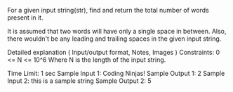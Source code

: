 For a given input string(str), find and return the total number of words present in it.

It is assumed that two words will have only a single space in between. Also, there wouldn't be any leading and trailing spaces in the given input string.

Detailed explanation ( Input/output format, Notes, Images )
Constraints:
0 <= N <= 10^6
Where N is the length of the input string.

Time Limit: 1 sec
Sample Input 1:
Coding Ninjas!
Sample Output 1:
2
Sample Input 2:
this is a sample string
Sample Output 2:
5
